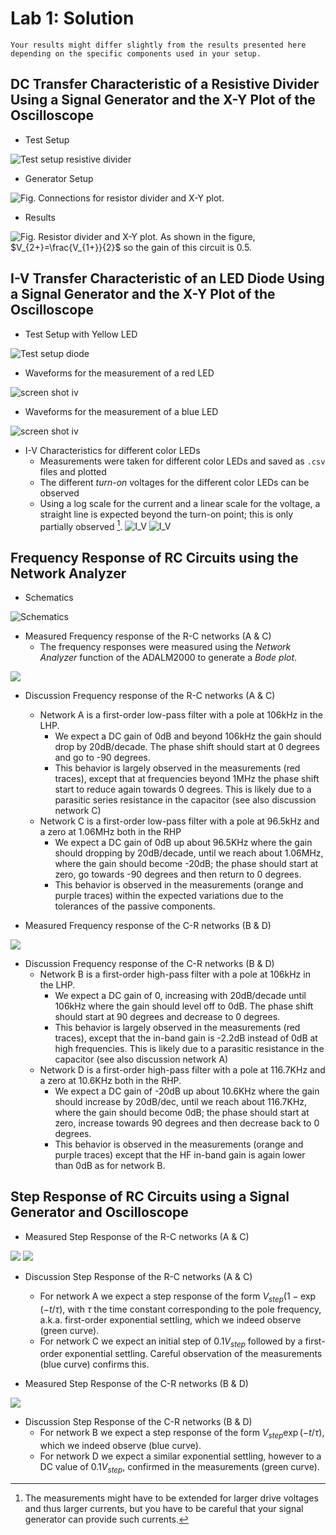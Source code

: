 # Lab 1: Solution

```{note}
Your results might differ slightly from the results presented here depending on the specific components used in your setup. 
```

## DC Transfer Characteristic of a Resistive Divider Using a Signal Generator and the X-Y Plot of the Oscilloscope

- Test Setup 

![Test setup resistive divider](results/setups/Ramp_X_Y_Resistor_Divider_Circuit.png)

- Generator Setup

![Fig. Connections for resistor divider and X-Y plot. ](results/screen_shots/res_divider_generator_setup.png)

- Results 

![Fig. Resistor divider and X-Y plot. ](results/screen_shots/res_divider_oscilloscope_X_Y.png)
As shown in the figure, $V_{2+}=\frac{V_{1+}}{2}$ so the gain of this circuit is 0.5. 

## I-V Transfer Characteristic of an LED Diode Using a Signal Generator and the X-Y Plot of the Oscilloscope

- Test Setup with Yellow LED

![Test setup diode](results/setups/Ramp_X_Y_Diode_Circuit.png)

- Waveforms for the measurement of a red LED

![screen shot iv](results/screen_shots/red_diode_Screen.png)

- Waveforms for the measurement of a blue LED

![screen shot iv](results/screen_shots/blue_diode_Screen.png)

- I-V Characteristics for different color LEDs
    - Measurements were taken for different color LEDs and saved as `.csv` files and plotted
    - The different *turn-on* voltages for the different color LEDs can be observed
    - Using a log scale for the current and a linear scale for the voltage, a straight line is expected beyond the turn-on point; this is only partially observed [^extend]. 
![I_V](results/csv/I_V_Leds_linear.png)
![I_V](results/csv/I_V_Leds_semilog.png)

## Frequency Response of RC Circuits using the Network Analyzer

- Schematics

![Schematics](img/Diode_RC_Networks.png)

- Measured Frequency response of the R-C networks (A & C)
    - The frequency responses were measured using the *Network Analyzer* function of the ADALM2000 to generate a *Bode plot*.

![](results/screen_shots/R_C_Screen.png)

- Discussion Frequency response of the R-C networks (A & C)
    - Network A is a first-order low-pass filter with a pole at 106kHz in the LHP. 
        - We expect a DC gain of 0dB and beyond 106kHz the gain should drop by 20dB/decade. The phase shift should start at 0 degrees and go to -90 degrees. 
        - This behavior is largely observed in the measurements (red traces), except that at frequencies beyond 1MHz the phase shift start to reduce again towards 0 degrees. This is likely due to a parasitic series resistance in the capacitor (see also discussion network C)
    - Network C is a first-order low-pass filter with a pole at 96.5kHz and a zero at 1.06MHz both in the RHP
        - We expect a DC gain of 0dB up about 96.5KHz where the gain should dropping by 20dB/decade, until we reach about 1.06MHz, where the gain should become -20dB; the phase should start at zero, go towards -90 degrees and then return to 0 degrees.
        - This behavior is observed in the measurements (orange and purple traces) within the expected variations due to the tolerances of the passive components. 

- Measured Frequency response of the C-R networks (B & D)

![](results/screen_shots/C_R_NA_Screen.png)

- Discussion Frequency response of the C-R networks (B & D)
    - Network B is a first-order high-pass filter with a pole at 106kHz in the LHP. 
        - We expect a DC gain of 0, increasing with 20dB/decade until 106kHz where the gain should level off to 0dB. The phase shift should start at 90 degrees and decrease to 0 degrees. 
        - This behavior is largely observed in the measurements (red traces), except that the in-band gain is -2.2dB instead of 0dB at high frequencies. This is likely due to a parasitic resistance in the capacitor (see also discussion network A)
    - Network D is a first-order high-pass filter with a pole at 116.7KHz and a zero at 10.6KHz both in the RHP.
        - We expect a DC gain of -20dB up about 10.6KHz where the gain should increase by 20dB/dec, until we reach about 116.7KHz, where the gain should become 0dB; the phase should start at zero, increase towards 90 degrees and then decrease back to 0 degrees.
        - This behavior is observed in the measurements (orange and purple traces) except that the HF in-band gain is again lower than 0dB as for network B. 

## Step Response of RC Circuits using a Signal Generator and Oscilloscope

- Measured Step Response of the R-C networks (A & C)

![](results/screen_shots/R_C_step_Screen.png)
![](results/screen_shots/R_C_step_zoom_Screen.png)

- Discussion Step Response of the R-C networks (A & C)
    - For network A we expect a step response of the form $V_{step}(1-\exp(-t/\tau)$, with $\tau$ the time constant corresponding to the pole frequency, a.k.a. first-order exponential settling, which we indeed observe (green curve). 
    - For network C we expect an initial step of $0.1 V_{step}$ followed by a first-order exponential settling. Careful observation of the measurements (blue curve) confirms this. 

- Measured Step Response of the C-R networks (B & D)

![](results/screen_shots/C_R_step_Screen.png)

 - Discussion Step Response of the C-R networks (B & D)
    - For network B we expect a step response of the form $V_{step}\exp(-t/\tau)$, which we indeed observe (blue curve). 
    - For network D we expect a similar exponential settling, however to a DC value of $0.1 V_{step}$, confirmed in the measurements (green curve). 

[^extend]: The measurements might have to be extended for larger drive voltages and thus larger currents, but you have to be careful that your signal generator can provide such currents. 





